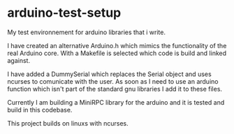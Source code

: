 arduino-test-setup
==================

My test environnement for arduino libraries that i write.

I have created an alternative Arduino.h which mimics the functionality of the real Arduino core.
With a Makefile is selected which code is build and linked against.

I have added a DummySerial which replaces the Serial object and uses ncurses to comunicate with the user.
As soon as I need to use an arduino function which isn't part of the standard gnu libraries I add it to these 
files.

Currently I am building a MiniRPC library for the arduino and it is tested and build in this codebase.

This project builds on linuxs with ncurses.
